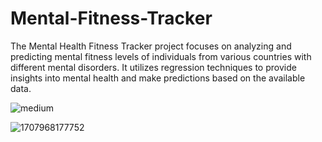 # Mental-Fitness-Tracker
The Mental Health Fitness Tracker project focuses on analyzing and predicting mental fitness levels of individuals from various countries with different mental disorders. It utilizes regression techniques to provide insights into mental health and make predictions based on the available data.

![medium](https://github.com/MohammedUmair123/Mental-Fitness-Tracker/assets/139548428/621e56d1-0bcc-4b09-89f2-e2adb61ccc19)

![1707968177752](https://github.com/MohammedUmair123/Mental-Fitness-Tracker/assets/139548428/8a508b80-0267-46d0-8a97-04ec83c11ca4)

